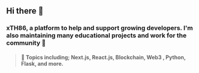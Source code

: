 ## Hi there 👋

### xTH86, a platform to help and support growing developers.  I'm also maintaining many educational projects and work for the community :name_badge:
> #### :pushpin: Topics including; Next.js, React.js, Blockchain, Web3 , Python, Flask, and more. 
